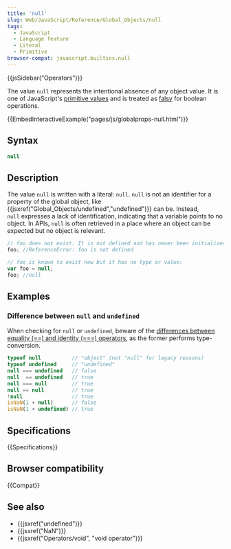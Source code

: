 ```yaml
---
title: 'null'
slug: Web/JavaScript/Reference/Global_Objects/null
tags:
  - JavaScript
  - Language feature
  - Literal
  - Primitive
browser-compat: javascript.builtins.null
---
```

{{jsSidebar("Operators")}}

The value `null` represents the intentional absence of any object value. It is
one of JavaScript's [primitive values](/en-US/docs/Glossary/Primitive) and is
treated as [falsy](/en-US/docs/Glossary/Falsy) for boolean operations.

{{EmbedInteractiveExample("pages/js/globalprops-null.html")}}

## Syntax

```js
null
```

## Description

The value `null` is written with a literal: `null`. `null` is not an identifier
for a property of the global object, like
{{jsxref("Global_Objects/undefined","undefined")}} can be.
Instead, `null` expresses a lack of identification, indicating that a variable
points to no object. In APIs, `null` is often retrieved in a place where an
object can be expected but no object is relevant.

```js
// foo does not exist. It is not defined and has never been initialized:
foo; //ReferenceError: foo is not defined
```

```js
// foo is known to exist now but it has no type or value:
var foo = null;
foo; //null
```

## Examples

### Difference between `null` and `undefined`

When checking for `null` or `undefined`, beware of the
[differences between equality (==) and identity (===) operators](/en-US/docs/Web/JavaScript/Reference/Operators),
as the former performs type-conversion.

```js
typeof null          // "object" (not "null" for legacy reasons)
typeof undefined     // "undefined"
null === undefined   // false
null  == undefined   // true
null === null        // true
null == null         // true
!null                // true
isNaN(1 + null)      // false
isNaN(1 + undefined) // true
```

## Specifications

{{Specifications}}

## Browser compatibility

{{Compat}}

## See also

*   {{jsxref("undefined")}}
*   {{jsxref("NaN")}}
*   {{jsxref("Operators/void", "void operator")}}
